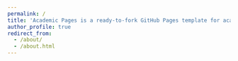 ```yaml
---
permalink: /
title: 'Academic Pages is a ready-to-fork GitHub Pages template for academic personal websites'
author_profile: true
redirect_from:
  - /about/
  - /about.html
---
```

